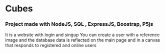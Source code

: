 # Cubes

### Project made with NodeJS, SQL , ExpressJS, Boostrap, P5js 

It is a website with login and singup 
You can create a user with a reference image and the database data is reflected on the main page and in a canvas that responds to registered and online users
